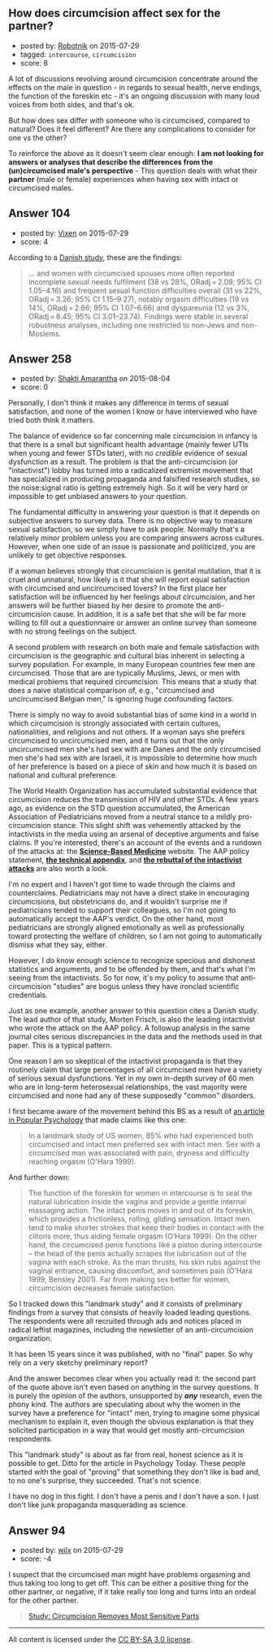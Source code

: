 ## How does circumcision affect sex for the partner?

- posted by: [Robotnik](https://stackexchange.com/users/919989/robotnik) on 2015-07-29
- tagged: `intercourse`, `circumcision`
- score: 8

A lot of discussions revolving around circumcision concentrate around the effects on the male in question - in regards to sexual health, nerve endings, the function of the foreskin etc - it's an ongoing discussion with many loud voices from both sides, and that's ok.

But how does sex differ *with* someone who is circumcised, compared to natural? Does it feel different? Are there any complications to consider for one vs the other?

To reinforce the above as it doesn't seem clear enough: **I am not looking for answers or analyses that describe the differences from the (un)circumcised male's perspective** - This question deals with what their **partner** (male or female) experiences when having sex with intact or circumcised males.


## Answer 104

- posted by: [Vixen](https://stackexchange.com/users/1313746/vixen) on 2015-07-29
- score: 4

<p>According to a <a href="http://ije.oxfordjournals.org/content/40/5/1367" rel="nofollow">Danish study</a>, these are the findings: </p>

<blockquote>
  <p>... and women with circumcised spouses more often reported incomplete
  sexual needs fulfilment (38 vs 28%, ORadj = 2.09; 95% CI 1.05–4.16)
  and frequent sexual function difficulties overall (31 vs 22%,
  ORadj = 3.26; 95% CI 1.15–9.27), notably orgasm difficulties (19 vs
  14%, ORadj = 2.66; 95% CI 1.07–6.66) and dyspareunia (12 vs 3%,
  ORadj = 8.45; 95% CI 3.01–23.74). Findings were stable in several
  robustness analyses, including one restricted to non-Jews and
  non-Moslems.</p>
</blockquote>



## Answer 258

- posted by: [Shakti Amarantha](https://stackexchange.com/users/6557352/shakti-amarantha) on 2015-08-04
- score: 0

<p>Personally, I don't think it makes any difference in terms of sexual satisfaction, and none of the women I know or have interviewed who have tried both think it matters.</p>

<p>The balance of evidence so far concerning male circumcision in infancy is that there is a small but significant health advantage (mainly fewer UTIs when young and fewer STDs later), with no <em>credible</em> evidence of sexual dysfunction as a result.  The problem is that the anti-circumcision (or "intactivist") lobby has turned into a radicalized extremist movement that has specialized in producing propaganda and falsified research studies, so the noise:signal ratio is getting extremely high.  So it will be very hard or impossible to get unbiased answers to your question.</p>

<p>The fundamental difficulty in answering your question is that it depends on subjective answers to survey data.  There is no objective way to measure sexual satisfaction, so we simply have to ask people. Normally that's a relatively minor problem unless you are comparing answers across cultures. However, when one side of an issue is passionate and politicized, you are unlikely to get objective responses.</p>

<p>If a woman believes strongly that circumcision is genital mutilation, that it is cruel and unnatural, how likely is it that she will report equal satisfaction with circumcised and uncircumcised lovers?  In the first place her satisfaction will be influenced by her feelings about circumcision, and her answers will be further biased by her desire to promote the anti-circumcision cause. In addition, it is a safe bet that she will be far more willing to fill out a questionnaire or answer an online survey than someone with no strong feelings on the subject.</p>

<p>A second problem with research on both male and female satisfaction with circumcision is the geographic and cultural bias inherent in selecting a survey population.  For example, in many European countries few men are circumcised.  Those that are are typically Muslims, Jews, or men with medical problems that required circumcision. This means that a study that does a naive statistical comparison of, e.g., "circumcised and uncircumcised Belgian men," is ignoring huge confounding factors.</p>

<p>There is simply no way to avoid substantial bias of some kind in a world in which circumcision is strongly associated with certain cultures, nationalities, and religions and not others. If a woman says she prefers circumcised to uncircumcised men, and it turns out that the only uncircumcised men she's had sex with are Danes and the only circumcised men she's had sex with are Israeli, it is impossible to determine how much of her preference is based on a piece of skin and how much it is based on national and cultural preference.</p>

<p>The World Health Organization has accumulated substantial evidence that circumcision reduces the transmission of HIV and other STDs.  A few years ago, as evidence on the STD question accumulated, the American Association of Pediatricians moved from a neutral stance to a mildly pro-circumcision stance.  This slight shift was vehemently attacked by the intactivists in the media using an arsenal of deceptive arguments and false claims.  If you're interested, there's an account of the events and a rundown of the attacks at: the <strong><a href="https://www.sciencebasedmedicine.org/new-aap-policy-on-circumcision/" rel="nofollow">Science-Based Medicine</a></strong> website.  The AAP policy statement, <strong><a href="http://pediatrics.aappublications.org/content/130/3/e756.abstract" rel="nofollow">the technical appendix</a></strong>, and <strong><a href="http://pediatrics.aappublications.org/content/131/4/801.full" rel="nofollow">the rebuttal of the intactivist attacks</a></strong> are also worth a look.</p>

<p>I'm no expert and I haven't got time to wade through the claims and counterclaims.  Pediatricians may not have a direct stake in encouraging circumcisions, but obstetricians do, and it wouldn't surprise me if pediatricians tended to support their colleagues, so I'm not going to automatically accept the AAP's verdict. On the other hand, most pediatricians are strongly aligned emotionally as well as professionally toward protecting the welfare of children, so I am not going to automatically dismiss what they say, either.</p>

<p>However, I <em>do</em> know enough science to recognize specious and dishonest statistics and arguments, and to be offended by them, and that's what I'm seeing from the intactivists.  So for now, it's my policy to assume that anti-circumcision "studies" are bogus unless they have ironclad scientific credentials.</p>

<p>Just as one example, another answer to this question cites a Danish study. The lead author of that study, Morten Frisch, is also the leading intactivist who wrote the attack on the AAP policy.  A followup analysis in the same journal cites serious discrepancies in the data and the methods used in that paper.  This is a typical pattern.</p>

<p>One reason I am so skeptical of the intactivist propaganda is that they routinely claim that large percentages of all circumcised men have a variety of serious sexual dysfunctions.  Yet in my own in-depth survey of 60 men who are in long-term heterosexual relationships, the vast majority were circumcised and none had any of these supposedly "common" disorders.</p>

<p>I first became aware of the movement behind this BS as a result of <a href="https://www.psychologytoday.com/blog/moral-landscapes/201109/circumcision-social-sexual-psychological-realities" rel="nofollow">an article in Popular Psychology</a> that made claims like this one:</p>

<blockquote>
  <p>In a landmark study of US women, 85% who had experienced both
  circumcised and intact men preferred sex with intact men.   Sex with a
  circumcised man was associated with pain, dryness and difficulty
  reaching orgasm (O'Hara 1999).</p>
</blockquote>

<p>And further down:</p>

<blockquote>
  <p>The function of the foreskin for women in intercourse is to seal the
  natural lubrication inside the vagina and provide a gentle internal
  massaging action. The intact penis moves in and out of its foreskin,
  which provides a frictionless, rolling, gliding sensation. Intact men
  tend to make shorter strokes that keep their bodies in contact with
  the clitoris more, thus aiding female orgasm (O’Hara 1999). On the
  other hand, the circumcised penis functions like a piston during
  intercourse – the head of the penis actually scrapes the lubrication
  out of the vagina with each stroke. As the man thrusts, his skin rubs
  against the vaginal entrance, causing discomfort, and sometimes pain
  (O’Hara 1999, Bensley 2001). Far from making sex better for women,
  circumcision decreases female satisfaction.</p>
</blockquote>

<p>So I tracked down this "landmark study" and it consists of preliminary findings from a survey that consists of heavily loaded leading questions.  The respondents were all recruited through ads and notices placed in radical leftist magazines, including the newsletter of an anti-circumcision organization.</p>

<p>It has been 15 years since it was published, with no "final" paper.  So why rely on a very sketchy preliminary report?</p>

<p>And the answer becomes clear when you actually read it:  the second part of the quote above isn't even based on anything in the survey questions.  It is purely the opinion of the authors, unsupported by <strong><em>any</em></strong> research, even the phony kind.  The authors are speculating about why the women in the survey have a preference for "intact" men, trying to imagine some physical mechanism to explain it, even though the obvious explanation is that they solicited participation in a way that would get mostly anti-circumcision respondents.</p>

<p>This "landmark study" is about as far from real, honest science as it is possible to get.  Ditto for the article in Psychology Today.  These people started with the goal of "proving" that something they don't like is bad and, to no one's surprise, they succeeded.  That's not science.</p>

<p>I have no dog in this fight.  I don't have a penis and I don't have a son.  I just don't like junk propaganda masquerading as science.</p>



## Answer 94

- posted by: [wilx](https://stackexchange.com/users/137100/wilx) on 2015-07-29
- score: -4

I suspect that the circumcised man might have problems orgasming and thus taking too long to get off. This can be either a positive thing for the other partner, or negative, if it take really too long and turns into an ordeal for the other partner. 

> [Study: Circumcision Removes Most Sensitive Parts](http://www.livescience.com/1624-study-circumcision-removes-sensitive-parts.html)
> 



---

All content is licensed under the [CC BY-SA 3.0 license](https://creativecommons.org/licenses/by-sa/3.0/).

